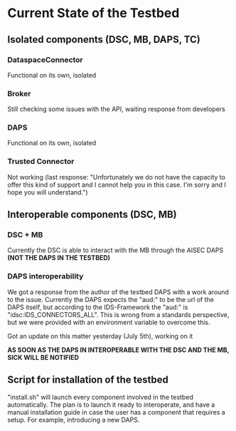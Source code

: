 # Current State of the Testbed

## Isolated components (DSC, MB, DAPS, TC)
### DataspaceConnector
Functional on its own, isolated

### Broker
Still checking some issues with the API, waiting response from developers

### DAPS
Functional on its own, isolated

### Trusted Connector
Not working (last response: "Unfortunately we do not have the capacity to offer this kind of support and I cannot help you in this case. I'm sorry and I hope you will understand.")

## Interoperable components (DSC, MB)
### DSC + MB
Currently the DSC is able to interact with the MB through the AISEC DAPS **(NOT THE DAPS IN THE TESTBED)**

### DAPS interoperability
We got a response from the author of the testbed DAPS with a work around to the issue. Currently the DAPS expects the "aud:" to be the url of the DAPS itself, but according to the IDS-Framework the "aud:" is "idsc:IDS_CONNECTORS_ALL". This is wrong from a standards perspective, but we were provided with an environment variable to overcome this.

Got an update on this matter yesterday (July 5th), working on it

**AS SOON AS THE DAPS IN INTEROPERABLE WITH THE DSC AND THE MB, SICK WILL BE NOTIFIED**

## Script for installation of the testbed

"install.sh" will launch every component involved in the testbed automatically. The plan is to launch it ready to interoperate, and have a manual installation guide in case the user has a component that requires a setup. For example, introducing a new DAPS.
